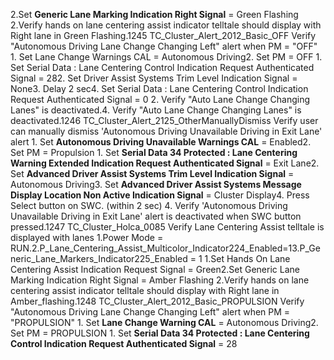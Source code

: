 2.Set **Generic Lane Marking Indication Right Signal** = Green Flashing 2.Verify hands on lane centering assist indicator telltale should display with Right lane in Green Flashing.1245 TC_Cluster_Alert_2012_Basic_OFF Verify "Autonomous Driving Lane Change Changing Left" alert when PM = "OFF" 1. Set Lane Change Warnings CAL = Autonomous Driving2. Set PM = OFF 1. Set Serial Data : Lane Centering Control Indication Request Authenticated Signal = 282. Set Driver Assist Systems Trim Level Indication Signal = None3. Delay 2 sec4. Set Serial Data : Lane Centering Control Indication Request Authenticated Signal = 0 2. Verify "Auto Lane Change Changing Lanes" is deactivated.4. Verify "Auto Lane Change Changing Lanes" is deactivated.1246 TC_Cluster_Alert_2125_OtherManuallyDismiss Verify user can manually dismiss 'Autonomous Driving Unavailable Driving in Exit Lane' alert 1. Set **Autonomous Driving Unavailable Warnings CAL** = Enabled2. Set PM = Propulsion 1. Set **Serial Data 34 Protected : Lane Centering Warning Extended Indication Request Authenticated Signal** = Exit Lane2. Set **Advanced Driver Assist Systems Trim Level Indication Signal** = Autonomous Driving3. Set **Advanced Driver Assist Systems Message Display Location Non Active Indication Signal** = Cluster Display4. Press Select button on SWC. (within 2 sec) 4. Verify 'Autonomous Driving Unavailable Driving in Exit Lane' alert is deactivated when SWC button pressed.1247 TC_Cluster_Holca_0085 Verify Lane Centering Assist telltale is displayed with lanes 1.Power Mode = RUN.2.P_Lane_Centering_Assist_Multicolor_Indicator224_Enabled=13.P_Generic_Lane_Markers_Indicator225_Enabled = 1 1.Set Hands On Lane Centering Assist Indication Request Signal = Green2.Set Generic Lane Marking Indication Right Signal = Amber Flashing 2.Verify hands on lane centering assist indicator telltale should display with Right lane in Amber_flashing.1248 TC_Cluster_Alert_2012_Basic_PROPULSION Verify "Autonomous Driving Lane Change Changing Left" alert when PM = "PROPULSION" 1. Set **Lane Change Warning CAL** = Autonomous Driving2. Set PM = PROPULSION 1. Set **Serial Data 34 Protected : Lane Centering Control Indication Request Authenticated Signal** = 28